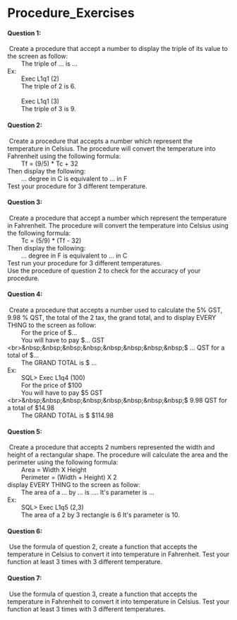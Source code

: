 # Procedure_Exercises

#### Question 1:
&nbsp;Create a procedure that accept a number to display the triple of its value
to the screen as follow:
<br>&nbsp;&nbsp;&nbsp;&nbsp;&nbsp;&nbsp;&nbsp;&nbsp;The triple of ... is ...
<br>Ex:
<br>&nbsp;&nbsp;&nbsp;&nbsp;&nbsp;&nbsp;&nbsp;&nbsp;Exec L1q1 (2)
<br>&nbsp;&nbsp;&nbsp;&nbsp;&nbsp;&nbsp;&nbsp;&nbsp;The triple of 2 is 6.
<br>
<br>&nbsp;&nbsp;&nbsp;&nbsp;&nbsp;&nbsp;&nbsp;&nbsp;Exec L1q1 (3)
<br>&nbsp;&nbsp;&nbsp;&nbsp;&nbsp;&nbsp;&nbsp;&nbsp;The triple of 3 is 9.
<br>
#### Question 2:
&nbsp;Create a procedure that accepts a number which represent the temperature
in Celsius. The procedure will convert the temperature into
Fahrenheit using the following formula:
<br>&nbsp;&nbsp;&nbsp;&nbsp;&nbsp;&nbsp;&nbsp;&nbsp;Tf = (9/5) * Tc + 32
<br>Then display the following:
<br>&nbsp;&nbsp;&nbsp;&nbsp;&nbsp;&nbsp;&nbsp;&nbsp;... degree in C is equivalent to ... in F
<br>Test your procedure for 3 different temperature.
#### Question 3:
&nbsp;Create a procedure that accept a number which represent the temperature
in Fahrenheit. The procedure will convert the temperature into
Celsius using the following formula:
<br>&nbsp;&nbsp;&nbsp;&nbsp;&nbsp;&nbsp;&nbsp;&nbsp;Tc = (5/9) * (Tf - 32)
<br>Then display the following:
<br>&nbsp;&nbsp;&nbsp;&nbsp;&nbsp;&nbsp;&nbsp;&nbsp;... degree in F is equivalent to ... in C
<br>Test run your procedure for 3 different temperatures.
<br>Use the procedure of question 2 to check for the accuracy of your procedure.
#### Question 4:
&nbsp;Create a procedure that accepts a number used to calculate the
5% GST, 9.98 % QST, the total of the 2 tax, the grand total, and to
display EVERY THING to the screen as follow:
<br>&nbsp;&nbsp;&nbsp;&nbsp;&nbsp;&nbsp;&nbsp;&nbsp;For the price of $...
<br>&nbsp;&nbsp;&nbsp;&nbsp;&nbsp;&nbsp;&nbsp;&nbsp;You will have to pay $... GST
<br>&nbsp;&nbsp;&nbsp;&nbsp;&nbsp;&nbsp;&nbsp;&nbsp;$ ... QST for a total of $...
<br>&nbsp;&nbsp;&nbsp;&nbsp;&nbsp;&nbsp;&nbsp;&nbsp;The GRAND TOTAL is $ ...
<br>Ex:
<br>&nbsp;&nbsp;&nbsp;&nbsp;&nbsp;&nbsp;&nbsp;&nbsp;SQL> Exec L1q4 (100)
<br>&nbsp;&nbsp;&nbsp;&nbsp;&nbsp;&nbsp;&nbsp;&nbsp;For the price of $100
<br>&nbsp;&nbsp;&nbsp;&nbsp;&nbsp;&nbsp;&nbsp;&nbsp;You will have to pay $5 GST
<br>&nbsp;&nbsp;&nbsp;&nbsp;&nbsp;&nbsp;&nbsp;&nbsp;$ 9.98 QST for a total of $14.98
<br>&nbsp;&nbsp;&nbsp;&nbsp;&nbsp;&nbsp;&nbsp;&nbsp;The GRAND TOTAL is $ $114.98
#### Question 5:
&nbsp;Create a procedure that accepts 2 numbers represented the width and
height of a rectangular shape. The procedure will calculate the
area and the perimeter using the following formula:
<br>&nbsp;&nbsp;&nbsp;&nbsp;&nbsp;&nbsp;&nbsp;&nbsp;Area = Width X Height
<br>&nbsp;&nbsp;&nbsp;&nbsp;&nbsp;&nbsp;&nbsp;&nbsp;Perimeter = (Width + Height) X 2
<br>display EVERY THING to the screen as follow:
<br>&nbsp;&nbsp;&nbsp;&nbsp;&nbsp;&nbsp;&nbsp;&nbsp;The area of a ... by ... is .... It's parameter is ...
<br>Ex:
<br>&nbsp;&nbsp;&nbsp;&nbsp;&nbsp;&nbsp;&nbsp;&nbsp;SQL> Exec L1q5 (2,3)
<br>&nbsp;&nbsp;&nbsp;&nbsp;&nbsp;&nbsp;&nbsp;&nbsp;The area of a 2 by 3 rectangle is 6 It's parameter is 10.
#### Question 6:
&nbsp;Use the formula of question 2, create a function that accepts the temperature in Celsius to convert it into temperature in Fahrenheit. Test your function at least 3 times with 3 different temperature.
#### Question 7:
&nbsp;Use the formula of question 3, create a function that accepts the temperature in Fahrenheit to convert it into temperature in Celsius. Test your function at least 3 times with 3 different temperatures.
